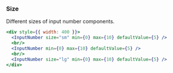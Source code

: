 <demo>

### Size

Different sizes of input number components.

```jsx live
<div style={{ width: 400 }}>
  <InputNumber size="sm" min={0} max={10} defaultValue={5} />
  <br/>
  <InputNumber min={0} max={10} defaultValue={5} />
  <br/>
  <InputNumber size="lg" min={0} max={10} defaultValue={5} />
</div>
```

</demo>
